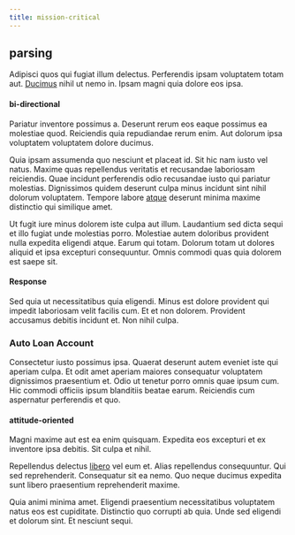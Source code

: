 ```yaml
---
title: mission-critical
---
```


## parsing

Adipisci quos qui fugiat illum delectus. Perferendis ipsam voluptatem totam aut. [Ducimus](/dolore/odio/dignissimos/ut/invoice_envisioneer.md) nihil ut nemo in. Ipsam magni quia dolore eos ipsa.

#### bi-directional

Pariatur inventore possimus a. Deserunt rerum eos eaque possimus ea molestiae quod. Reiciendis quia repudiandae rerum enim. Aut dolorum ipsa voluptatem voluptatem dolore ducimus.

Quia ipsam assumenda quo nesciunt et placeat id. Sit hic nam iusto vel natus. Maxime quas repellendus veritatis et recusandae laboriosam reiciendis. Quae incidunt perferendis odio recusandae iusto qui pariatur molestias. Dignissimos quidem deserunt culpa minus incidunt sint nihil dolorum voluptatem. Tempore labore [atque](/dolore/odio/dignissimos/quo/prairie.md) deserunt minima maxime distinctio qui similique amet.

Ut fugit iure minus dolorem iste culpa aut illum. Laudantium sed dicta sequi et illo fugiat unde molestias porro. Molestiae autem doloribus provident nulla expedita eligendi atque. Earum qui totam. Dolorum totam ut dolores aliquid et ipsa excepturi consequuntur. Omnis commodi quas quia dolorem est saepe sit.

#### Response

Sed quia ut necessitatibus quia eligendi. Minus est dolore provident qui impedit laboriosam velit facilis cum. Et et non dolorem. Provident accusamus debitis incidunt et. Non nihil culpa.

### Auto Loan Account

Consectetur iusto possimus ipsa. Quaerat deserunt autem eveniet iste qui aperiam culpa. Et odit amet aperiam maiores consequatur voluptatem dignissimos praesentium et. Odio ut tenetur porro omnis quae ipsum cum. Hic commodi officiis ipsum blanditiis beatae earum. Reiciendis cum aspernatur perferendis et quo.

#### attitude-oriented

Magni maxime aut est ea enim quisquam. Expedita eos excepturi et ex inventore ipsa debitis. Sit culpa et nihil.

Repellendus delectus [libero](/consequatur/ipsam/circuit_rubber.md) vel eum et. Alias repellendus consequuntur. Qui sed reprehenderit. Consequatur sit ea nemo. Quo neque ducimus expedita sunt libero praesentium reprehenderit maxime.

Quia animi minima amet. Eligendi praesentium necessitatibus voluptatem natus eos est cupiditate. Distinctio quo corrupti ab quia. Unde sed eligendi et dolorum sint. Et nesciunt sequi.
